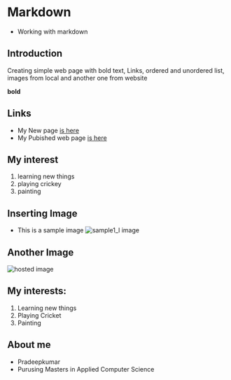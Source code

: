 # Markdown
- Working with markdown

## Introduction
Creating simple web page with bold text, Links, ordered and unordered list, images from local and another one from website


**bold**

## Links

- My New page [is here](https://github.com/pradeepkumartheegala/Test "github")
- My Pubished web page [is here](https://pradeepkumartheegala.github.io/Test/ "Source")

## My interest
1. learning new things
1. playing crickey
1. painting

## Inserting Image
- This is a sample image
![sample1_l image](https://github.com/pradeepkumartheegala/Test/raw/master/sample1_l.jpg "Nature")

## Another Image
![hosted image](https://simple.wikipedia.org/wiki/Nature#/media/File:Galunggung.jpg "Inserting from URL")

## My interests:
1. Learning new things
1. Playing Cricket
1. Painting

## About me
- Pradeepkumar
- Purusing Masters in Applied Computer Science



